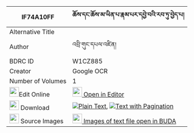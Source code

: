|IF74A10FF|ཆོས་དང་ཆོས་མ་ཡིན་པ་རྣམ་པར་དབྱེ་བའི་རབ་ཏུ་བྱེད་པ། 
| --- | --- 
|Alternative Title |
|Author| འབྲི་གུང་དཔལ་འཛིན།
|BDRC ID | W1CZ885
|Creator | Google OCR
|Number of Volumes| 1
|<img width="25" src="https://img.icons8.com/color/25/000000/edit-property.png">Edit Online| [<img width="25" src="https://avatars.githubusercontent.com/u/45091458?s=200&v=4"> Open in Editor](http://editor.openpecha.org/IF74A10FF)
|<img width="25" src="https://img.icons8.com/fluent/48/000000/download-2.png"/>  Download | [![](https://img.icons8.com/color/20/000000/txt.png)Plain Text](https://github.com/Openpecha/IF74A10FF/releases/download/v1/cho_dang_choma_yinpa_nampa_ra__plain_IF74A10FF.zip), [![](https://img.icons8.com/color/20/000000/txt.png)Text with Pagination](https://github.com/Openpecha/IF74A10FF/releases/download/v1/cho_dang_choma_yinpa_nampa_ra__pages_IF74A10FF.zip)
|<img width="25" src="https://img.icons8.com/plasticine/100/000000/pictures-folder.png"/>  Source Images | [<img width="25" src="https://library.bdrc.io/icons/BUDA-small.svg"> Images of text file open in BUDA](https://library.bdrc.io/show/bdr:W1CZ885)